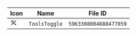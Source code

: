 | Icon | Name | File ID |
| ---  | ---  | ---     |
| ![](ToolsToggle.png) | `ToolsToggle` | `5963308004888477059` |

